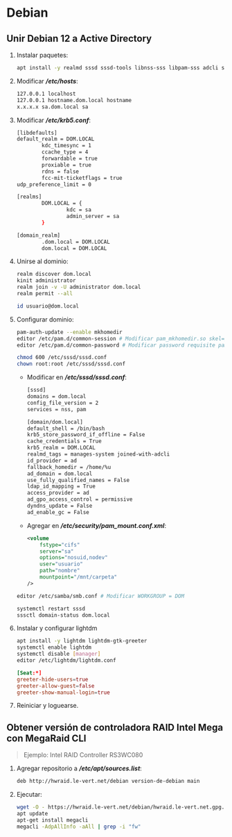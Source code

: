 # Debian

## Unir Debian 12 a Active Directory

1. Instalar paquetes:

   ```sh
   apt install -y realmd sssd sssd-tools libnss-sss libpam-sss adcli samba-common-bin oddjob oddjob-mkhomedir packagekit krb5-user libpam-mount cifs-utils vim
   ```

2. Modificar **_/etc/hosts_**:

   ```sh
   127.0.0.1 localhost
   127.0.0.1 hostname.dom.local hostname
   x.x.x.x sa.dom.local sa
   ```

3. Modificar **_/etc/krb5.conf_**:

   ```sh
   [libdefaults]
   default_realm = DOM.LOCAL
           kdc_timesync = 1
           ccache_type = 4
           forwardable = true
           proxiable = true
           rdns = false
           fcc-mit-ticketflags = true
   udp_preference_limit = 0

   [realms]
           DOM.LOCAL = {
                   kdc = sa
                   admin_server = sa
           }

   [domain_realm]
           .dom.local = DOM.LOCAL
           dom.local = DOM.LOCAL
   ```

4. Unirse al dominio:

   ```sh
   realm discover dom.local
   kinit administrator
   realm join -v -U administrator dom.local
   realm permit --all

   id usuario@dom.local
   ```

5. Configurar dominio:

   ```sh
   pam-auth-update --enable mkhomedir
   editor /etc/pam.d/common-session # Modificar pam_mkhomedir.so skel=/etc/skel umask=077
   editor /etc/pam.d/common-password # Modificar password requisite pam_pwquality.so retry=3 dictcheck=0

   chmod 600 /etc/sssd/sssd.conf
   chown root:root /etc/sssd/sssd.conf
   ```

   - Modificar en **_/etc/sssd/sssd.conf_**:

     ```sh
     [sssd]
     domains = dom.local
     config_file_version = 2
     services = nss, pam

     [domain/dom.local]
     default_shell = /bin/bash
     krb5_store_password_if_offline = False
     cache_credentials = True
     krb5_realm = DOM.LOCAL
     realmd_tags = manages-system joined-with-adcli
     id_provider = ad
     fallback_homedir = /home/%u
     ad_domain = dom.local
     use_fully_qualified_names = False
     ldap_id_mapping = True
     access_provider = ad
     ad_gpo_access_control = permissive
     dyndns_update = False
     ad_enable_gc = False
     ```

   - Agregar en **_/etc/security/pam_mount.conf.xml_**:

     ```xml
     <volume
         fstype="cifs"
         server="sa"
         options="nosuid,nodev"
         user="usuario"
         path="nombre"
         mountpoint="/mnt/carpeta"
     />
     ```

   ```sh
   editor /etc/samba/smb.conf # Modificar WORKGROUP = DOM

   systemctl restart sssd
   sssctl domain-status dom.local
   ```

6. Instalar y configurar lightdm

   ```sh
   apt install -y lightdm lightdm-gtk-greeter
   systemctl enable lightdm
   systemctl disable [manager]
   editor /etc/lightdm/lightdm.conf
   ```

   ```conf
   [Seat:*]
   greeter-hide-users=true
   greeter-allow-guest=false
   greeter-show-manual-login=true
   ```

7. Reiniciar y loguearse.

## Obtener versión de controladora RAID Intel Mega con MegaRaid CLI

> Ejemplo: Intel RAID Controller RS3WC080

1. Agregar repositorio a **_/etc/apt/sources.list_**:

   ```sh
   deb http://hwraid.le-vert.net/debian version-de-debian main
   ```

2. Ejecutar:

   ```sh
   wget -O - https://hwraid.le-vert.net/debian/hwraid.le-vert.net.gpg.key | apt-key add -
   apt update
   apt-get install megacli
   megacli -AdpAllInfo -aAll | grep -i "fw"
   ```
